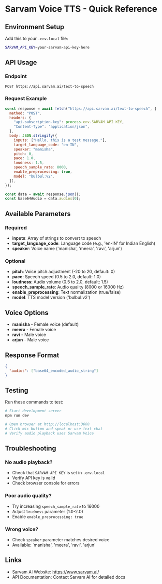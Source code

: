 # Sarvam Voice TTS - Quick Reference

## Environment Setup

Add this to your `.env.local` file:

```bash
SARVAM_API_KEY=your-sarvam-api-key-here
```

## API Usage

### Endpoint

```
POST https://api.sarvam.ai/text-to-speech
```

### Request Example

```javascript
const response = await fetch("https://api.sarvam.ai/text-to-speech", {
  method: "POST",
  headers: {
    "api-subscription-key": process.env.SARVAM_API_KEY,
    "Content-Type": "application/json",
  },
  body: JSON.stringify({
    inputs: ["Hello, this is a test message."],
    target_language_code: "en-IN",
    speaker: "manisha",
    pitch: 0,
    pace: 1.0,
    loudness: 1.5,
    speech_sample_rate: 8000,
    enable_preprocessing: true,
    model: "bulbul:v2",
  }),
});

const data = await response.json();
const base64Audio = data.audios[0];
```

## Available Parameters

### Required

- **inputs**: Array of strings to convert to speech
- **target_language_code**: Language code (e.g., 'en-IN' for Indian English)
- **speaker**: Voice name ('manisha', 'meera', 'ravi', 'arjun')

### Optional

- **pitch**: Voice pitch adjustment (-20 to 20, default: 0)
- **pace**: Speech speed (0.5 to 2.0, default: 1.0)
- **loudness**: Audio volume (0.5 to 2.0, default: 1.5)
- **speech_sample_rate**: Audio quality (8000 or 16000 Hz)
- **enable_preprocessing**: Text normalization (true/false)
- **model**: TTS model version ('bulbul:v2')

## Voice Options

- **manisha** - Female voice (default)
- **meera** - Female voice
- **ravi** - Male voice
- **arjun** - Male voice

## Response Format

```json
{
  "audios": ["base64_encoded_audio_string"]
}
```

## Testing

Run these commands to test:

```bash
# Start development server
npm run dev

# Open browser at http://localhost:3000
# Click mic button and speak or use text chat
# Verify audio playback uses Sarvam Voice
```

## Troubleshooting

### No audio playback?

- Check that `SARVAM_API_KEY` is set in `.env.local`
- Verify API key is valid
- Check browser console for errors

### Poor audio quality?

- Try increasing `speech_sample_rate` to 16000
- Adjust `loudness` parameter (1.0-2.0)
- Enable `enable_preprocessing: true`

### Wrong voice?

- Check `speaker` parameter matches desired voice
- Available: 'manisha', 'meera', 'ravi', 'arjun'

## Links

- Sarvam AI Website: https://www.sarvam.ai/
- API Documentation: Contact Sarvam AI for detailed docs
